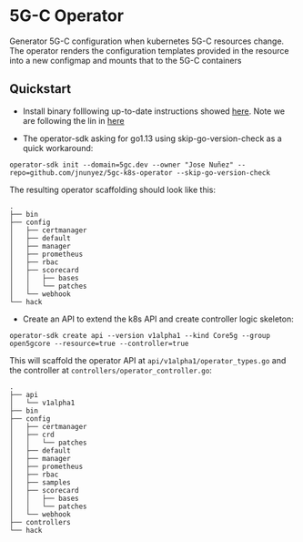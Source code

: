 # 5G-C Operator

Generator 5G-C configuration when kubernetes 5G-C resources change. The operator renders the configuration templates provided in the resource into a new configmap and mounts that to the 5G-C containers

## Quickstart

* Install binary folllowing up-to-date instructions showed [here](https://sdk.operatorframework.io/docs/installation/). Note we are following the lin in [here](https://marketplace.redhat.com/en-us/blog/building-an-operator)

* The operator-sdk asking for go1.13 using skip-go-version-check as a quick workaround:

```console
operator-sdk init --domain=5gc.dev --owner "Jose Nuñez" --repo=github.com/jnunyez/5gc-k8s-operator --skip-go-version-check
```

The resulting operator scaffolding should look like this:

```console
.
├── bin
├── config
│   ├── certmanager
│   ├── default
│   ├── manager
│   ├── prometheus
│   ├── rbac
│   ├── scorecard
│   │   ├── bases
│   │   └── patches
│   └── webhook
└── hack
```

* Create an API to extend the k8s API and create controller logic skeleton:

```console
operator-sdk create api --version v1alpha1 --kind Core5g --group open5gcore --resource=true --controller=true
```

This will scaffold the operator API at `api/v1alpha1/operator_types.go` and the controller at `controllers/operator_controller.go`:

```console
.
├── api
│   └── v1alpha1
├── bin
├── config
│   ├── certmanager
│   ├── crd
│   │   └── patches
│   ├── default
│   ├── manager
│   ├── prometheus
│   ├── rbac
│   ├── samples
│   ├── scorecard
│   │   ├── bases
│   │   └── patches
│   └── webhook
├── controllers
└── hack
```